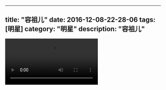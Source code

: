 
---
title: "容祖儿"
date: 2016-12-08-22-28-06
tags: [明星]
category: "明星"
description: "容祖儿"
---
<video src="http://ohtsqip0g.bkt.clouddn.com/容祖儿-明星-明星.mp4" controls="controls"></video>

